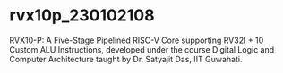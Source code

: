 # rvx10p_230102108
RVX10-P: A Five-Stage Pipelined RISC-V Core supporting RV32I + 10 Custom ALU Instructions, developed under the course Digital Logic and Computer Architecture taught by Dr. Satyajit Das, IIT Guwahati.
